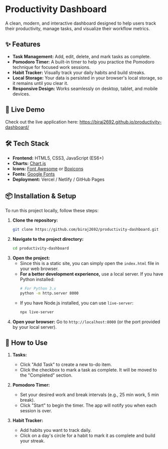 # Productivity Dashboard

A clean, modern, and interactive dashboard designed to help users track their productivity, manage tasks, and visualize their workflow metrics.

## ✨ Features

-   **Task Management:** Add, edit, delete, and mark tasks as complete.
-   **Pomodoro Timer:** A built-in timer to help you practice the Pomodoro technique for focused work sessions.
-   **Habit Tracker:** Visually track your daily habits and build streaks.
-   **Local Storage:** Your data is persisted in your browser's local storage, so it remains until you clear it.
-   **Responsive Design:** Works seamlessly on desktop, tablet, and mobile devices.

## 🚀 Live Demo

Check out the live application here: https://biraj2692.github.io/productivity-dashboard/

## 🛠️ Tech Stack

-   **Frontend:** HTML5, CSS3, JavaScript (ES6+)
-   **Charts:** [Chart.js](https://www.chartjs.org/)
-   **Icons:** [Font Awesome](https://fontawesome.com/) or [Boxicons](https://boxicons.com/)
-   **Fonts:** [Google Fonts](https://fonts.google.com/)
-   **Deployment:** Vercel / Netlify / GitHub Pages

## 📦 Installation & Setup

To run this project locally, follow these steps:

1.  **Clone the repository:**
    ```bash
    git clone https://github.com/biraj2692/productivity-dashboard.git
    ```
2.  **Navigate to the project directory:**
    ```bash
    cd productivity-dashboard
    ```
3.  **Open the project:**
    *   Since this is a static site, you can simply open the `index.html` file in your web browser.
    *   **For a better development experience,** use a local server. If you have Python installed:
        ```bash
        # For Python 3.x
        python -m http.server 8000
        ```
    *   If you have Node.js installed, you can use `live-server`:
        ```bash
        npx live-server
        ```
4.  **Open your browser:** Go to `http://localhost:8000` (or the port provided by your local server).

## 🎯 How to Use

1.  **Tasks:**
    *   Click "Add Task" to create a new to-do item.
    *   Click the checkbox to mark a task as complete. It will be moved to the "Completed" section.

2.  **Pomodoro Timer:**
    *   Set your desired work and break intervals (e.g., 25 min work, 5 min break).
    *   Click "Start" to begin the timer. The app will notify you when each session is over.

3.  **Habit Tracker:**
    *   Add habits you want to track daily.
    *   Click on a day's circle for a habit to mark it as complete and build your streak.

